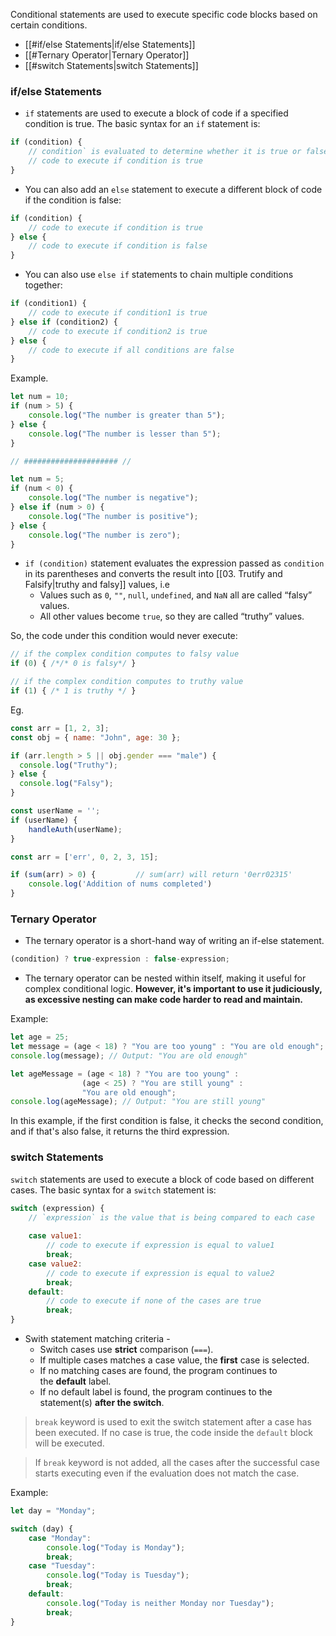 
Conditional statements are used to execute specific code blocks based on certain conditions. 

- [[#if/else Statements|if/else Statements]]
- [[#Ternary Operator|Ternary Operator]]
- [[#switch Statements|switch Statements]]
### if/else Statements

- `if` statements are used to execute a block of code if a specified condition is true. The basic syntax for an `if` statement is:

```js
if (condition) {  
	// condition` is evaluated to determine whether it is true or false
    // code to execute if condition is true
}
```

- You can also add an `else` statement to execute a different block of code if the condition is false:

```js
if (condition) {
    // code to execute if condition is true
} else {
    // code to execute if condition is false
}
```

- You can also use `else if` statements to chain multiple conditions together:

```js
if (condition1) {
    // code to execute if condition1 is true
} else if (condition2) {
    // code to execute if condition2 is true
} else {
    // code to execute if all conditions are false
}
```

Example.

```js
let num = 10;
if (num > 5) {
    console.log("The number is greater than 5");
} else {
    console.log("The number is lesser than 5");
}

// ##################### //

let num = 5;
if (num < 0) {
    console.log("The number is negative");
} else if (num > 0) {
    console.log("The number is positive");
} else {
    console.log("The number is zero");
}
```
 
- `if (condition)` statement evaluates the expression passed as `condition` in its parentheses and converts the result into [[03. Trutify and Falsify|truthy and falsy]] values, i.e
	- Values such as `0`, `""`, `null`, `undefined`, and `NaN` all are called “falsy” values.
	-  All other values become `true`, so they are called “truthy” values.

So, the code under this condition would never execute:
```js
// if the complex condition computes to falsy value
if (0) { /*/* 0 is falsy*/ }

// if the complex condition computes to truthy value
if (1) { /* 1 is truthy */ }
```

Eg.
```js
const arr = [1, 2, 3];
const obj = { name: "John", age: 30 };

if (arr.length > 5 || obj.gender === "male") {
  console.log("Truthy");
} else {
  console.log("Falsy");
}

const userName = '';
if (userName) {
	handleAuth(userName);
}

const arr = ['err', 0, 2, 3, 15];

if (sum(arr) > 0) {         // sum(arr) will return '0err02315'
	console.log('Addition of nums completed')
}
```

### Ternary Operator

- The ternary operator is a short-hand way of writing an if-else statement.
```js
(condition) ? true-expression : false-expression;
```

- The ternary operator can be nested within itself, making it useful for complex conditional logic. **However, it's important to use it judiciously, as excessive nesting can make code harder to read and maintain.**

Example:
```js
let age = 25;
let message = (age < 18) ? "You are too young" : "You are old enough";
console.log(message); // Output: "You are old enough"

let ageMessage = (age < 18) ? "You are too young" : 
                (age < 25) ? "You are still young" : 
                "You are old enough";
console.log(ageMessage); // Output: "You are still young"
```

In this example, if the first condition is false, it checks the second condition, and if that's also false, it returns the third expression.

### switch Statements

`switch` statements are used to execute a block of code based on different cases. The basic syntax for a `switch` statement is:

```js
switch (expression) {
	// `expression` is the value that is being compared to each case
	
    case value1:
        // code to execute if expression is equal to value1
        break;
    case value2:
        // code to execute if expression is equal to value2
        break;
    default:
        // code to execute if none of the cases are true
        break;
}
```

- Swith statement matching criteria - 
	- Switch cases use **strict** comparison (`===`).
	- If multiple cases matches a case value, the **first** case is selected.
	- If no matching cases are found, the program continues to the **default** label.
	- If no default label is found, the program continues to the statement(s) **after the switch**.

>  `break` keyword is used to exit the switch statement after a case has been executed. If no case is true, the code inside the `default` block will be executed.

>  If `break` keyword is not added, all the cases after the successful case starts executing even if the evaluation does not match the case.

 Example:
```js
let day = "Monday";

switch (day) {
    case "Monday":
        console.log("Today is Monday");
        break;
    case "Tuesday":
        console.log("Today is Tuesday");
        break;
    default:
        console.log("Today is neither Monday nor Tuesday");
        break;
}
```

